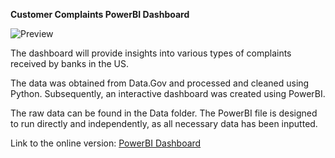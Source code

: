 **Customer Complaints PowerBI Dashboard**

![Preview](https://github.com/GiaNguyen00/PowerBI-Dashboard/blob/main/Preview.png)

The dashboard will provide insights into various types of complaints received by banks in the US.

The data was obtained from Data.Gov and processed and cleaned using Python. Subsequently, an interactive dashboard was created using PowerBI.

The raw data can be found in the Data folder. The PowerBI file is designed to run directly and independently, as all necessary data has been inputted.

Link to the online version: [PowerBI Dashboard](https://app.powerbi.com/view?r=eyJrIjoiZjRkYTNiZGYtMTlmYy00NzQ5LTliMzAtOTFiM2NkMDgxZmVkIiwidCI6ImQ1N2QzMmNjLWMxMjEtNDg4Zi1iMDdiLWRmZTcwNTY4MGM3MSIsImMiOjN9)

